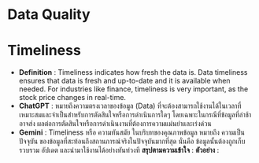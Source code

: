 # Data Quality
# Timeliness
  - **Definition**            : Timeliness indicates how fresh the data is. Data timeliness ensures that data is fresh and up-to-date and it is available when                                        needed. For industries like finance, timeliness is very important, as the stock price changes in real-time.
  - **ChatGPT**               : หมายถึงความตรงเวลาของข้อมูล (Data) ที่จะต้องสามารถใช้งานได้ในเวลาที่เหมาะสมและจำเป็นสำหรับการตัดสินใจหรือการดำเนินการใดๆ โดยเฉพาะในกรณีที่ข้อมูลที่ล่าช้าอาจส่ง 
                                ผลต่อการตัดสินใจหรือการดำเนินงานที่ต้องการความแม่นยำและเร่งด่วน
  - **Gemini**             : Timeliness หรือ ความทันสมัย ในบริบทของคุณภาพข้อมูล หมายถึง ความเป็นปัจจุบัน ของข้อมูลที่สะท้อนถึงสถานการณ์จริงในปัจจุบันมากที่สุด นั่นคือ ข้อมูลนั้นต้องถูกเก็บรวบรวม                                อัปเดต และนำมาใช้งานได้อย่างทันท่วงที
**สรุปตามความเข้าใจ**       : 
**ตัวอย่าง**                  : 
